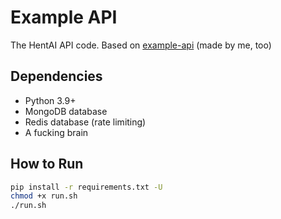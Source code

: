 # Example API

The HentAI API code. Based on [example-api](https://github.com/zukijourney/example-api) (made by me, too)

## Dependencies

- Python 3.9+
- MongoDB database
- Redis database (rate limiting)
- A fucking brain

## How to Run

```bash
pip install -r requirements.txt -U
chmod +x run.sh
./run.sh
```
